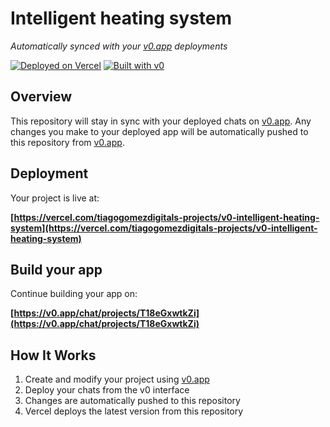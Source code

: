 # Intelligent heating system

*Automatically synced with your [v0.app](https://v0.app) deployments*

[![Deployed on Vercel](https://img.shields.io/badge/Deployed%20on-Vercel-black?style=for-the-badge&logo=vercel)](https://vercel.com/tiagogomezdigitals-projects/v0-intelligent-heating-system)
[![Built with v0](https://img.shields.io/badge/Built%20with-v0.app-black?style=for-the-badge)](https://v0.app/chat/projects/T18eGxwtkZi)

## Overview

This repository will stay in sync with your deployed chats on [v0.app](https://v0.app).
Any changes you make to your deployed app will be automatically pushed to this repository from [v0.app](https://v0.app).

## Deployment

Your project is live at:

**[https://vercel.com/tiagogomezdigitals-projects/v0-intelligent-heating-system](https://vercel.com/tiagogomezdigitals-projects/v0-intelligent-heating-system)**

## Build your app

Continue building your app on:

**[https://v0.app/chat/projects/T18eGxwtkZi](https://v0.app/chat/projects/T18eGxwtkZi)**

## How It Works

1. Create and modify your project using [v0.app](https://v0.app)
2. Deploy your chats from the v0 interface
3. Changes are automatically pushed to this repository
4. Vercel deploys the latest version from this repository
